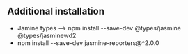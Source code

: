 ## Additional installation
* Jamine types --> npm install --save-dev @types/jasmine @types/jasminewd2
* npm install --save-dev jasmine-reporters@^2.0.0
